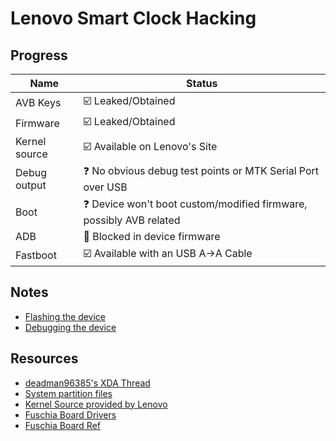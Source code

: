 # Lenovo Smart Clock Hacking

## Progress
| Name  | Status |
| ------------- | ------------- |
| AVB Keys  | ☑️ Leaked/Obtained  |
| Firmware  | ☑️ Leaked/Obtained  |
| Kernel source  | ☑️ Available on Lenovo's Site  |
| Debug output  | ❓ No obvious debug test points or MTK Serial Port over USB  |
| Boot  | ❓ Device won't boot custom/modified firmware, possibly AVB related  |
| ADB | 🛑 Blocked in device firmware |
| Fastboot | ☑️ Available with an USB A->A Cable |
## Notes
- [Flashing the device](https://github.com/untocodes/lenovo-cube-hacking/blob/main/notes/Flashing.md)
- [Debugging the device](https://github.com/untocodes/lenovo-cube-hacking/blob/main/notes/Debug.md)
## Resources

- [deadman96385's XDA Thread](https://forum.xda-developers.com/t/lenovo-smart-clock-bootloader-avb-unlock-firmware-region-changer-kernel-source.4130295/)
- [System partition files](https://github.com/deadman96385/things_mt8167s_som_dump)
- [Kernel Source provided by Lenovo](https://smartsupport.lenovo.com/uk/en/products/smart/smart-home/smart-clock/za4r/downloads/driver-list/component?name=Software%20and%20Utilities) 
- [Fuschia Board Drivers](https://fuchsia.googlesource.com/fuchsia/+/3a593fc8b3a7/src/devices/board/drivers/mt8167s_ref)
- [Fuschia Board Ref](https://fuchsia.googlesource.com/fuchsia/+/refs/heads/releases/f2/boards/mt8167s_ref.gni)
